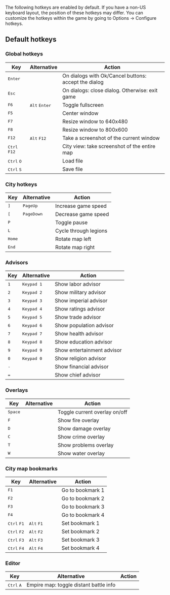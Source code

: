 The following hotkeys are enabled by default. If you have a non-US keyboard layout, the position of these hotkeys may differ. You can customize the hotkeys within the game by going to Options -> Configure hotkeys.

## Default hotkeys

### Global hotkeys

| Key | Alternative | Action |
| --- | ----------- | ------ |
| <kbd>Enter</kbd> | | On dialogs with Ok/Cancel buttons: accept the dialog |
| <kbd>Esc</kbd> | | On dialogs: close dialog. Otherwise: exit game |
| <kbd>F6</kbd> | <kbd>Alt</kbd> <kbd>Enter</kbd> | Toggle fullscreen |
| <kbd>F5</kbd> | | Center window |
| <kbd>F7</kbd> | | Resize window to 640x480 |
| <kbd>F8</kbd> | | Resize window to 800x600 |
| <kbd>F12</kbd> | <kbd>Alt</kbd> <kbd>F12</kbd> | Take a screenshot of the current window |
| <kbd>Ctrl</kbd> <kbd>F12</kbd> | | City view: take screenshot of the entire map |
| <kbd>Ctrl</kbd> <kbd>O</kbd> | | Load file |
| <kbd>Ctrl</kbd> <kbd>S</kbd> | | Save file |

### City hotkeys

| Key | Alternative | Action |
| --- | ----------- | ------ |
| <kbd>]</kbd> | <kbd>PageUp</kbd> | Increase game speed |
| <kbd>[</kbd> | <kbd>PageDown</kbd> | Decrease game speed |
| <kbd>P</kbd> | | Toggle pause |
| <kbd>L</kbd> | | Cycle through legions |
| <kbd>Home</kbd> | | Rotate map left |
| <kbd>End</kbd> | | Rotate map right |

### Advisors

| Key | Alternative | Action |
| --- | ----------- | ------ |
| <kbd>1</kbd> | <kbd>Keypad 1</kbd> | Show labor advisor |
| <kbd>2</kbd> | <kbd>Keypad 2</kbd> | Show military advisor |
| <kbd>3</kbd> | <kbd>Keypad 3</kbd> | Show imperial advisor |
| <kbd>4</kbd> | <kbd>Keypad 4</kbd> | Show ratings advisor |
| <kbd>5</kbd> | <kbd>Keypad 5</kbd> | Show trade advisor |
| <kbd>6</kbd> | <kbd>Keypad 6</kbd> | Show population advisor |
| <kbd>7</kbd> | <kbd>Keypad 7</kbd> | Show health advisor |
| <kbd>8</kbd> | <kbd>Keypad 8</kbd> | Show education advisor |
| <kbd>9</kbd> | <kbd>Keypad 9</kbd> | Show entertainment advisor |
| <kbd>0</kbd> | <kbd>Keypad 0</kbd> | Show religion advisor |
| <kbd>-</kbd> | | Show financial advisor |
| <kbd>=</kbd> | | Show chief advisor |

### Overlays

| Key | Alternative | Action |
| --- | ----------- | ------ |
| <kbd>Space</kbd> | | Toggle current overlay on/off |
| <kbd>F</kbd> | | Show fire overlay |
| <kbd>D</kbd> | | Show damage overlay |
| <kbd>C</kbd> | | Show crime overlay |
| <kbd>T</kbd> | | Show problems overlay |
| <kbd>W</kbd> | | Show water overlay |

### City map bookmarks

| Key | Alternative | Action |
| --- | ----------- | ------ |
| <kbd>F1</kbd> | | Go to bookmark 1 |
| <kbd>F2</kbd> | | Go to bookmark 2 |
| <kbd>F3</kbd> | | Go to bookmark 3 |
| <kbd>F4</kbd> | | Go to bookmark 4 |
| <kbd>Ctrl</kbd> <kbd>F1</kbd> | <kbd>Alt</kbd> <kbd>F1</kbd> | Set bookmark 1 |
| <kbd>Ctrl</kbd> <kbd>F2</kbd> | <kbd>Alt</kbd> <kbd>F2</kbd> | Set bookmark 2 |
| <kbd>Ctrl</kbd> <kbd>F3</kbd> | <kbd>Alt</kbd> <kbd>F3</kbd> | Set bookmark 3 |
| <kbd>Ctrl</kbd> <kbd>F4</kbd> | <kbd>Alt</kbd> <kbd>F4</kbd> | Set bookmark 4 |

### Editor

| Key | Alternative | Action |
| --- | ----------- | ------ |
| <kbd>Ctrl</kbd> <kbd>A</kbd> | Empire map: toggle distant battle info |

